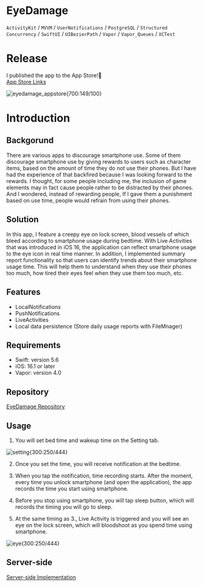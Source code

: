 # EyeDamage

`ActivityKit` / `MVVM` / `UserNotifications` / `PostgreSQL` / `Structured Concurrency` / `SwiftUI` / `UIBezierPath` / `Vapor` / `Vapor_Queues` / `XCTest`

# Release
I published the app to the App Store!🎉  
[App Store Links](https://apps.apple.com/us/app/eyedamage/id1658452227)  

![eyedamage_appstore{700:149/100}](https://user-images.githubusercontent.com/98417271/218229201-1cf45546-8cd4-4745-aeba-0c1c2d888d15.png)

# Introduction

## Backgorund
There are various apps to discourage smartphone use. Some of them discourage smartphone use by giving rewards to users such as character items, based on the amount of time they do not use their phones. But I have had the experience of that backfired because I was looking forward to the rewards. I thought, for some people including me, the inclusion of game elements may in fact cause people rather to be distracted by their phones. And I wondered, instead of rewarding people, If I gave them a punishment based on use time, people would refrain from using their phones.

## Solution
In this app, I feature a creepy eye on lock screen, blood vessels of which bleed according to smartphone usage during bedtime. With Live Activities that was introduced in iOS 16, the application can reflect smartphone usage to the eye icon in real time manner.
In addition, I implemented summary report functionality so that users can identify trends about their smartphone usage time. This will help them to understand when they use their phones too much, how tired their eyes feel when they use them too much, etc.

## Features
- LocalNotifications
- PushNotifications
- LiveActivities
- Local data persistence (Store daily usage reports with FileMnager)

## Requirements
- Swift: version 5.6
- iOS: 16.1 or later
- Vapor: version 4.0

## Repository
[EyeDamage Repository](https://github.com/DaiSugi01/Queens-game)

## Usage
1. You will set bed time and wakeup time on the Setting tab.

![setting{300:250/444}](https://user-images.githubusercontent.com/98417271/218219856-cba96af3-0f83-4b6c-8aaa-4eded5d342cf.png)

2. Once you set the time, you will receive notification at the bedtime.  

3. When you tap the notification, time recording starts. After the moment, every time you unlock smartphone (and open the application), the app records the time you start using smartphone.

4. Before you stop using smartphone, you will tap sleep button, which will records the timing you will go to sleep.  

5. At the same timing as 3., Live Activity is triggered and you will see an eye on the lock screen, which will bloodshoot as you spend time using smartphone.

![eye{300:250/444}](https://user-images.githubusercontent.com/98417271/217737501-564dccb4-298d-4bb9-b4bc-00f5efdb5986.png)

## Server-side 
[Server-side Implementation](https://github.com/YIshihara11201/EyeDamage_server-side)

